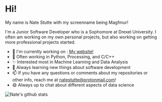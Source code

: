 # Hi!

My name is Nate Stutte with my screenname being Magfmur!

I'm a Junior Software Developer who is a Sophomore at Drexel University. I often am working on my own personal projects, but also working on getting more professional projects started.

- 🔭 I'm currently working on : [My website!](https://natestutte.github.io)
- 🐍 Often working in Python, Processing, and C/C++
- ✨ Interested most in Machine Learning and Data Analysis
- 🌱 Always learning new things about software development
- 📫 If you have any questions or comments about my repositories or other info, reach me at natestutte@protonmail.com!
- 😄 Always up to chat about different aspects of data science

![Nate's github stats](https://github-readme-stats.vercel.app/api?username=natestutte&show_icons=true)

<!--
**magfmur/magfmur** is a ✨ _special_ ✨ repository because its `README.md` (this file) appears on your GitHub profile.

Here are some ideas to get you started:

- 🔭 I’m currently working on ...
- 🌱 I’m currently learning ...
- 👯 I’m looking to collaborate on ...
- 🤔 I’m looking for help with ...
- 💬 Ask me about ...
- 📫 How to reach me: ...
- 😄 Pronouns: ...
- ⚡ Fun fact: ...
-->

